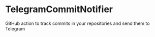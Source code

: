 # TelegramCommitNotifier
GitHub action to track commits in your repositories and send them to Telegram
